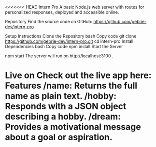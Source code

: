 <<<<<<< HEAD
Intern Pro
A basic Node.js web server with routes for personalized responses, deployed and accessible online.


Repository
Find the source code on GitHub: https://github.com/gebrie-dev/intern-pro

Setup Instructions
Clone the Repository
bash
Copy code
git clone https://github.com/gebrie-dev/intern-pro.git
cd intern-pro
Install Dependencies
bash
Copy code
npm install
Start the Server

npm start
The server will run on http://localhost:3100 .

Live on
Check out the live app here: 
Features
/name: Returns the full name as plain text.
/hobby: Responds with a JSON object describing a hobby.
/dream: Provides a motivational message about a goal or aspiration.
=======



